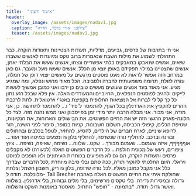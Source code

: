 ```yaml
---
title:  "אישור חיצוני"
header:
  overlay_image: /assets/images/nadav1.jpg
  caption: "צילום: אורי ברכר, חדרה"
  teaser: /assets/images/nadav1.jpg
---
```

<!--more-->

אני חי בתרבות של פרסים, גביעים, מדליות, תעודות הצטיינות ותעודות הוקרה. כבר התרגלתי לשמוע את מילות השבח שנאמרות ברוב טקס ומיועדות לאנשים ששברו שיאים, אנשים שנאבקו במאבקים בלתי אפשריים ונצחו, אנשים שעשו את הבלתי יאמן, אנשים שהצטיינו במילוי תפקידם באופן יוצא מן הכלל. אנשים שעשו מעל ומעבר.
גם כאן במרחב הזה אפשר לראות לא מעט פוסטים מרגשים על מעשים יוצאי דופן של חמלה, עזרה לזולת, תרומה משמעותית לחברה ולסביבה. הכל מאוד מרגש ונפלא, ומה שמגיע מגיע. אני מאוד בעד אנשים שעושים מעשים טובים כן ירבו ואני כמובן אמשיך לעשות לייקים ולהגיב לפוסטים הנפלאים, החיוביים והמעודדים האלה.
אין פלא שבכל רגע נתון כל כך קל לי לברוח אל המציאות החלופית בקפיצת באנג'י וירטואלית. לתת לרכבת ההרים להקפיץ את האדרנלין בכל הגוף, להתמסר ל'פיד' ו… להתמכר לתחושה. כן, אני מודה, אני מכור. אני מבלה הרבה יותר מידי זמן בפייסבוק ואני ממש נהנה מזה.
לצד כל הלונה-פארק הרגשי הזה יש את החיים הפשוטים. את הבישולים והארוחות, את הנקיונות, שטיפת הכלים, קיפולי הכביסה, תשלום חשבונות, קניות בסופר, סיפור לפני השינה, תור לרופא שיניים, לארח חברים של הילדים, להסיע, להחזיר, לטפל בכלבים ובחתולים ובגינה וברכב. להחליף נורה שנשרפה, להחליף בלון גז ומצעים במיטה ועוד ועוד… אוףףףףף, איזה שעמום…
שעמום מבורך... שקט.. שלווה... נשימה, שאיפה, נשיפה... ציוץ ציפורים, רעש של מכונית חולפת…
כל הדברים הפשוטים האלה (לכעורה) לא מקבלים פרסים ותעודות הוקרה, הם גם לא מופיעים בכותרות העיתונים ולא הופכים לפוסט ויראלי.
היום החלטתי להוקיר תודה, ככה סתם ובלי סיבה מיוחדת ,לכל הדברים שבדרך כלל אני מקבל כמובן מאליו. לכל נורה שרופה, בלון גז ריק, חשבון חשמל וצלחת מלוכלכת. תודה ל- Tali Brecher שחולקת איתי את החיים הפשוטים האלה באהבה גדולה ובמסירות נדירה.
בלי טקסים מרשימים, בלי מלים גבוהות, בלי אדרנלין.
בשלווה ואושר גדול.
תודה.
*בתמונה - "חופש" החתול. מאסטר באומנות השקט והשלווה.